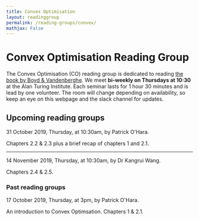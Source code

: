 ```yaml
---
title: Convex Optimisation
layout: readinggroup
permalink: /reading-groups/convex/
mathjax: False
---
```


# Convex Optimisation Reading Group

The Convex Optimisation (CO) reading group is dedicated to reading [the book by Boyd & Vandenberghe](https://web.stanford.edu/~boyd/cvxbook/).
We meet **bi-weekly on Thursdays at 10:30** at the Alan Turing Institute.
Each seminar lasts for 1 hour 30 minutes and is lead by one volunteer.
The room will change depending on availability, so keep an eye on this webpage and the slack channel for updates.

## Upcoming reading groups

31 October 2019, Thursday, at 10:30am, by Patrick O'Hara.

Chapters 2.2 & 2.3 plus a brief recap of chapters 1 and 2.1.

***

14 November 2019, Thursday, at 10:30am, by Dr Kangrui Wang.

Chapters 2.4 & 2.5.

### Past reading groups

17 October 2019, Thursday, at 3pm, by Patrick O'Hara.

An introduction to Convex Optimsation.
Chapters 1 & 2.1.
